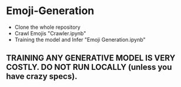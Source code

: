 # Emoji-Generation

- Clone the whole repository
- Crawl Emojis "Crawler.ipynb"
- Training the model and Infer "Emoji Generation.ipynb"

## TRAINING ANY GENERATIVE MODEL IS VERY COSTLY. DO NOT RUN LOCALLY (unless you have crazy specs).
